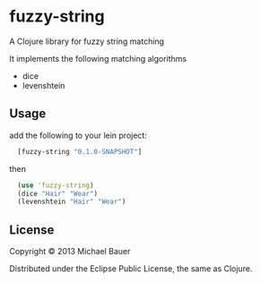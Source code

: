 # fuzzy-string

A Clojure library for fuzzy string matching

It implements the following matching algorithms

* dice
* levenshtein

## Usage

add the following to your lein project:

```clojure
  [fuzzy-string "0.1.0-SNAPSHOT"]
```

then 
```clojure
  (use 'fuzzy-string)
  (dice "Hair" "Wear")
  (levenshtein "Hair" "Wear")
```

## License

Copyright © 2013 Michael Bauer

Distributed under the Eclipse Public License, the same as Clojure.
